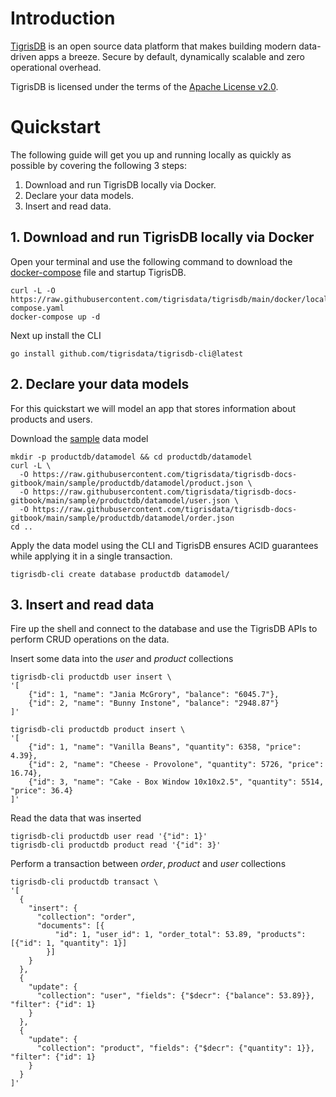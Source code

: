 # Introduction

[TigrisDB](https://github.com/tigrisdata/tigrisdb) is an open source data
platform that makes building modern data-driven apps a breeze. Secure by
default, dynamically scalable and zero operational overhead.

TigrisDB is licensed under the terms of
the [Apache License v2.0](http://www.apache.org/licenses/LICENSE-2.0).

# Quickstart

The following guide will get you up and running locally as quickly as 
possible by covering the following 3 steps:

1. Download and run TigrisDB locally via Docker.
2. Declare your data models.
3. Insert and read data.

## 1. Download and run TigrisDB locally via Docker

Open your terminal and use the following command to download the 
[docker-compose](https://raw.githubusercontent.com/tigrisdata/tigrisdb/main/docker/local/docker-compose.yaml) 
file and startup TigrisDB.

```shell
curl -L -O https://raw.githubusercontent.com/tigrisdata/tigrisdb/main/docker/local/docker-compose.yaml
docker-compose up -d
```

Next up install the CLI

```shell
go install github.com/tigrisdata/tigrisdb-cli@latest
```

## 2. Declare your data models

For this quickstart we will model an app that stores information about products 
and users.

Download the [sample](https://raw.githubusercontent.com/tigrisdata/tigrisdb-docs-gitbook/main/sample/productdb/datamodel/) 
data model

```shell
mkdir -p productdb/datamodel && cd productdb/datamodel
curl -L \
  -O https://raw.githubusercontent.com/tigrisdata/tigrisdb-docs-gitbook/main/sample/productdb/datamodel/product.json \
  -O https://raw.githubusercontent.com/tigrisdata/tigrisdb-docs-gitbook/main/sample/productdb/datamodel/user.json \
  -O https://raw.githubusercontent.com/tigrisdata/tigrisdb-docs-gitbook/main/sample/productdb/datamodel/order.json
cd ..
```

Apply the data model using the CLI and TigrisDB ensures ACID guarantees 
while applying it in a single transaction.

```shell
tigrisdb-cli create database productdb datamodel/
```

## 3. Insert and read data

Fire up the shell and connect to the database and use the TigrisDB APIs to 
perform CRUD operations on the data.

Insert some data into the *user* and *product* collections

```shell
tigrisdb-cli productdb user insert \
'[
    {"id": 1, "name": "Jania McGrory", "balance": "6045.7"},
    {"id": 2, "name": "Bunny Instone", "balance": "2948.87"}
]'

tigrisdb-cli productdb product insert \
'[
    {"id": 1, "name": "Vanilla Beans", "quantity": 6358, "price": 4.39},
    {"id": 2, "name": "Cheese - Provolone", "quantity": 5726, "price": 16.74},
    {"id": 3, "name": "Cake - Box Window 10x10x2.5", "quantity": 5514, "price": 36.4}
]'
```

Read the data that was inserted

```shell
tigrisdb-cli productdb user read '{"id": 1}'
tigrisdb-cli productdb product read '{"id": 3}'

```

Perform a transaction between *order*, *product* and *user* collections

```shell
tigrisdb-cli productdb transact \
'[
  {
    "insert": {
      "collection": "order",
      "documents": [{
          "id": 1, "user_id": 1, "order_total": 53.89, "products": [{"id": 1, "quantity": 1}]
        }]
    }
  },
  {
    "update": {
      "collection": "user", "fields": {"$decr": {"balance": 53.89}}, "filter": {"id": 1}
    }
  },
  {
    "update": {
      "collection": "product", "fields": {"$decr": {"quantity": 1}}, "filter": {"id": 1}
    }
  }
]'
```
